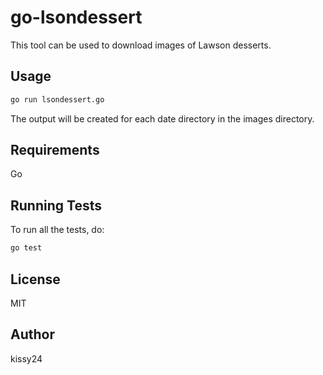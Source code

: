 # go-lsondessert

This tool can be used to download images of Lawson desserts.

## Usage

```sh
go run lsondessert.go
```

The output will be created for each date directory in the images directory.

## Requirements

Go

## Running Tests

To run all the tests, do:

```sh
go test
```

## License

MIT

## Author

kissy24

